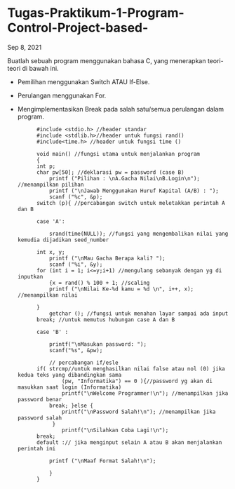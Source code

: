 # Tugas-Praktikum-1-Program-Control-Project-based-
Sep 8, 2021

Buatlah sebuah program menggunakan bahasa C, yang menerapkan teori-teori di bawah ini.


- Pemilihan menggunakan Switch ATAU If-Else.
- Perulangan menggunakan For.
- Mengimplementasikan Break pada salah satu/semua perulangan dalam program.



            #include <stdio.h> //header standar
            #include <stdlib.h>//header untuk fungsi rand()
            #include<time.h> //header untuk fungsi time ()

            void main() //fungsi utama untuk menjalankan program
            {
            int p;
            char pw[50]; //deklarasi pw = password (case B)
                printf ("Pilihan : \nA.Gacha Nilai\nB.Login\n"); //menampilkan pilihan
                printf ("\nJawab Menggunakan Huruf Kapital (A/B) : ");
                scanf ("%c", &p);
            switch (p){ //percabangan switch untuk meletakkan perintah A dan B

            case 'A':

                srand(time(NULL)); //fungsi yang mengembalikan nilai yang kemudia dijadikan seed_number

            int x, y;
                printf ("\nMau Gacha Berapa kali? ");
                scanf ("%i", &y);
            for (int i = 1; i<=y;i+1) //mengulang sebanyak dengan yg di inputkan
                {x = rand() % 100 + 1; //scaling
                printf ("\nNilai Ke-%d kamu = %d \n", i++, x); //menampilkan nilai

            }
                getchar (); //fungsi untuk menahan layar sampai ada input
            break; //untuk memutus hubungan case A dan B

            case 'B' :

                printf("\nMasukan password: ");
                scanf("%s", &pw);

                // percabangan if/esle
            if( strcmp//untuk menghasilkan nilai false atau nol (0) jika kedua teks yang dibandingkan sama
                    (pw, "Informatika") == 0 ){//password yg akan di masukkan saat login (Informatika)
                    printf("\nWelcome Programmer!\n"); //menampilkan jika password benar
                break; }else {
                    printf("\nPassword Salah!\n"); //menampilkan jika password salah
                 }
                    printf("\nSilahkan Coba Lagi!\n");
            break;
            default :// jika menginput selain A atau B akan menjalankan perintah ini

                printf ("\nMaaf Format Salah!\n");

                }
            }
